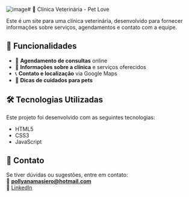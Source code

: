![image](https://github.com/user-attachments/assets/8e943d1d-8d42-4ed2-875d-87d4e079bf8d)# 🐾 Clínica Veterinária - Pet Love  

Este é um site para uma clínica veterinária, desenvolvido para fornecer informações sobre serviços, agendamentos e contato com a equipe.  

## 📌 Funcionalidades  
- 📅 **Agendamento de consultas** online  
- 🏥 **Informações sobre a clínica** e serviços oferecidos  
- 📞 **Contato e localização** via Google Maps  
- 🐶 **Dicas de cuidados para pets**  

## 🛠️ Tecnologias Utilizadas  
Este projeto foi desenvolvido com as seguintes tecnologias:  

- HTML5  
- CSS3  
- JavaScript  

## 📌 Contato  
Se tiver dúvidas ou sugestões, entre em contato:  
📧 **pollyanamasiero@hotmail.com**  
🔗 [LinkedIn](https://linkedin.com/in/pollyanamasiero)  

